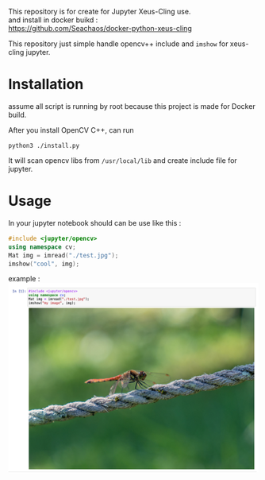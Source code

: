 
This repository is for create for Jupyter Xeus-Cling use.  
and install in docker buikd :  
https://github.com/Seachaos/docker-python-xeus-cling

This repository just simple handle opencv++ include and `imshow` for xeus-cling jupyter.

# Installation
assume all script is running by root because this project is made for Docker build.  

After you install OpenCV C++, can run
```shell
python3 ./install.py
```
It will scan opencv libs from `/usr/local/lib` 
and create include file for jupyter.


# Usage
In your jupyter notebook should can be use like this :
```c++
#include <jupyter/opencv>
using namespace cv;
Mat img = imread("./test.jpg");
imshow("cool", img);
```

example :
![demo image](https://github.com/Seachaos/opencv-cpp-for-xeus-cling/blob/master/notebook/demo.png)

